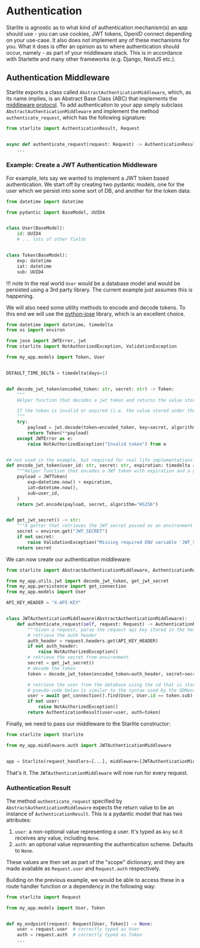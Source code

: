 # Authentication

Starlite is agnostic as to what kind of authentication mechanism(s) an app should use - you can use cookies, JWT tokens,
OpenID connect depending on your use-case. It also does not implement any of these mechanisms for you. What it does is
offer an opinion as to where authentication should occur, namely - as part of your middleware stack. This is in
accordance with Starlette and many other frameworks (e.g. Django, NestJS etc.).

## Authentication Middleware

Starlite exports a class called `AbstractAuthenticationMiddleware`, which, as its name implies, is an Abstract Base
Class (ABC) that implements the [middleware protocol](7-middleware.md#the-middleware-protocol). To add authentication to
your app simply subclass `AbstractAuthenticationMiddleware` and implement the method `authenticate_request`, which has
the following signature:

```python
from starlite import AuthenticationResult, Request


async def authenticate_request(request: Request) -> AuthenticationResult:
    ...
```

### Example: Create a JWT Authentication Middleware

For example, lets say we wanted to implement a JWT token based authentication. We start off by creating two pydantic
models, one for the user which we persist into some sort of DB, and another for the token data:

```python title="my_app/models.py"
from datetime import datetime

from pydantic import BaseModel, UUID4


class User(BaseModel):
    id: UUID4
    # ... lots of other fields


class Token(BaseModel):
    exp: datetime
    iat: datetime
    sub: UUID4
```

!!! note
    In the real world `User` would be a database model and would be persisted using a 3rd party library. The
    current example just assumes this is happening.

We will also need some utility methods to encode and decode tokens. To this end we will use
the [python-jose](https://github.com/mpdavis/python-jose) library, which is an excellent choice.

```python title="my_app/utils/jwt.py"
from datetime import datetime, timedelta
from os import environ

from jose import JWTError, jwt
from starlite import NotAuthorizedException, ValidationException

from my_app.models import Token, User


DEFAULT_TIME_DELTA = timedelta(days=1)


def decode_jwt_token(encoded_token: str, secret: str) -> Token:
    """
    Helper function that decodes a jwt token and returns the value stored under the 'sub' key

    If the token is invalid or expired (i.e. the value stored under the exp key is in the past) an exception is raised
    """
    try:
        payload = jwt.decode(token=encoded_token, key=secret, algorithms=["HS256"])
        return Token(**payload)
    except JWTError as e:
        raise NotAuthorizedException("Invalid token") from e


## not used in the example, but required for real life implementations and testing
def encode_jwt_token(user_id: str, secret: str, expiration: timedelta = DEFAULT_TIME_DELTA) -> str:
    """Helper function that encodes a JWT token with expiration and a given user_id"""
    payload = JWTToken(
        exp=datetime.now() + expiration,
        iat=datetime.now(),
        sub=user_id,
    )
    return jwt.encode(payload, secret, algorithm="HS256")


def get_jwt_secret() -> str:
    """A getter that retrieves the JWT secret passed as an environment variable"""
    secret = environ.get("JWT_SECRET")
    if not secret:
        raise ValidationException("Missing required ENV variable 'JWT_SECRET'")
    return secret
```

We can now create our authentication middleware:

```python title="my_app/middleware/auth.py"
from starlite import AbstractAuthenticationMiddleware, AuthenticationResult, NotAuthorizedException, Request

from my_app.utils.jwt import decode_jwt_token, get_jwt_secret
from my_app.persistence import get_connection
from my_app.models import User

API_KEY_HEADER = "X-API-KEY"


class JWTAuthenticationMiddleware(AbstractAuthenticationMiddleware):
    def authenticate_request(self, request: Request) -> AuthenticationResult:
        """Given a request, parse the request api key stored in the header and retrieve the user"""
        # retrieve the auth header
        auth_header = request.headers.get(API_KEY_HEADER)
        if not auth_header:
            raise NotAuthorizedException()
        # retrieve the secret from environment
        secret = get_jwt_secret()
        # decode the token
        token = decode_jwt_token(encoded_token=auth_header, secret=secret)

        # retrieve the user from the database using the id that is stored as the sub value
        # pseudo-code below is similar to the syntax used by the ODMantic and SQLModel libraries
        user = await get_connection().find(User, User.id == token.sub)
        if not user:
            raise NotAuthorizedException()
        return AuthenticationResult(user=user, auth=token)
```

Finally, we need to pass our middleware to the Starlite constructor:

```python title="my_app/main.py"
from starlite import Starlite

from my_app.middleware.auth import JWTAuthenticationMiddleware


app = Starlite(request_handlers=[...], middleware=[JWTAuthenticationMiddleware])
```

That's it. The `JWTAuthenticationMiddleware` will now run for every request.

### Authentication Result

The method `authenticate_request` specified by `AbstractAuthenticationMiddleware` expects the return value to be an
instance of `AuthenticationResult`. This is a pydantic model that has two attributes:

1. `user`: a non-optional value representing a user. It's typed as `Any` so it receives any value, including `None`.
2. `auth`: an optional value representing the authentication scheme. Defaults to `None`.

These values are then set as part of the "scope" dictionary, and they are made available as `Request.user`
and `Request.auth` respectively.

Building on the previous example, we would be able to access these in a route handler function or a dependency in the
following way:

```python
from starlite import Request

from my_app.models import User, Token


def my_endpoint(request: Request[User, Token]) -> None:
    user = request.user  # correctly typed as User
    auth = request.auth  # correctly typed as Token
    ...
```
